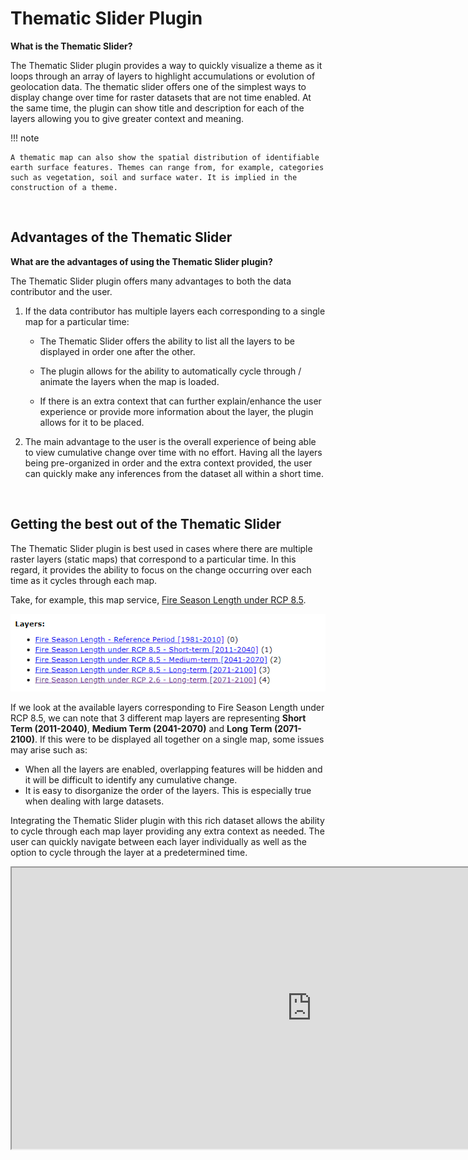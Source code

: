# Thematic Slider Plugin

**What is the Thematic Slider?**

The Thematic Slider plugin provides a way to quickly visualize a theme as it loops through an array of layers to highlight accumulations or evolution of geolocation data. The thematic slider offers one of the simplest ways to display change over time for raster datasets that are not time enabled. At the same time, the plugin can show title and description for each of the layers allowing you to give greater context and meaning.

!!! note

    A thematic map can also show the spatial distribution of identifiable
    earth surface features. Themes can range from, for example, categories
    such as vegetation, soil and surface water. It is implied in the construction of a theme.

<br>

## Advantages of the Thematic Slider

**What are the advantages of using the Thematic Slider plugin?**

The Thematic Slider plugin offers many advantages to both the data contributor and the user.

1.  If the data contributor has multiple layers each corresponding to a single map for a particular time:

    - The Thematic Slider offers the ability to list all the layers to be displayed in order one after the other.

    - The plugin allows for the ability to automatically cycle through / animate the layers when the map is loaded.

    - If there is an extra context that can further explain/enhance the user experience or provide more information about the layer, the plugin allows for it to be placed.

2.  The main advantage to the user is the overall experience of being able to view cumulative change over time with no effort. Having all the layers being pre-organized in order and the extra context provided, the user can quickly make any inferences from the dataset all within a short time.

<br>

## Getting the best out of the Thematic Slider

The Thematic Slider plugin is best used in cases where there are multiple raster layers (static maps) that correspond to a particular time. In this regard, it provides the ability to focus on the change occurring over each time as it cycles through each map.

Take, for example, this map service, [Fire Season Length under RCP 8.5](https://gcgeo.gc.ca/geonetwork/metadata/eng/99875416-4ef0-4dc1-889f-aa098beb7950).

![thematicslider1](../imgs/thematicslider1.png)

If we look at the available layers corresponding to Fire Season Length under RCP 8.5, we can note that 3 different map layers are representing **Short Term (2011-2040)**, **Medium Term (2041-2070)** and **Long Term (2071-2100)**. If this were to be displayed all together on a single map, some issues may arise such as:

- When all the layers are enabled, overlapping features will be hidden and it will be difficult to identify any cumulative change.
- It is easy to disorganize the order of the layers. This is especially true when dealing with large datasets.

Integrating the Thematic Slider plugin with this rich dataset allows the ability to cycle through each map layer providing any extra context as needed. The user can quickly navigate between each layer individually as well as the option to cycle through the layer at a predetermined time.

<iframe width=960px height="450"
        src=https://jolevesq.github.io/contributed-plugins/thematic-slider/samples/thematic-slider-index.html>
</iframe
